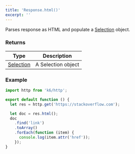 ```yaml
---
title: 'Response.html()'
excerpt: ''
---
```


Parses response as HTML and populate a [Selection](/javascript-api/k6-html/selection) object.

### Returns

| Type                                           | Description        |
| ---------------------------------------------- | ------------------ |
| [Selection](/javascript-api/k6-html/selection) | A Selection object |

### Example

<CodeGroup labels={[]}>

```js
import http from 'k6/http';

export default function () {
  let res = http.get('https://stackoverflow.com');

  let doc = res.html();
  doc
    .find('link')
    .toArray()
    .forEach(function (item) {
      console.log(item.attr('href'));
    });
}
```

</CodeGroup>
